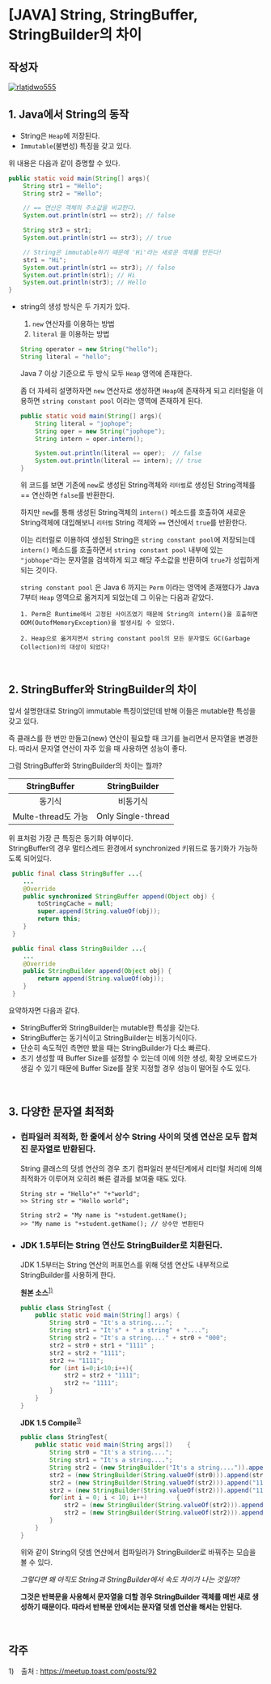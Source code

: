 # **[JAVA] String, StringBuffer, StringBuilder의 차이**

## 작성자
[![rlatjdwo555](https://avatars0.githubusercontent.com/u/28692938?s=100&v=4)](https://github.com/rlatjdwo555)

## 1. Java에서 String의 동작

- String은 `Heap`에 저장된다.
- `Immutable`(불변성) 특징을 갖고 있다.

위 내용은 다음과 같이 증명할 수 있다.
```java
public static void main(String[] args){
    String str1 = "Hello";
    String str2 = "Hello";

    // == 연산은 객체의 주소값을 비교한다. 
    System.out.println(str1 == str2); // false

    String str3 = str1;
    System.out.println(str1 == str3); // true

    // String은 immutable하기 때문에 'Hi'라는 새로운 객체를 만든다!
    str1 = "Hi";
    System.out.println(str1 == str3); // false
    System.out.println(str1); // Hi
    System.out.println(str3); // Hello
}

```
  
- string의 생성 방식은 두 가지가 있다.
    1. `new` 연산자를 이용하는 방법
    2. `literal` 을 이용하는 방법 
    ```java
    String operator = new String("hello");
    String literal = "hello";
    ```
    Java 7 이상 기준으로 두 방식 모두 `Heap` 영역에 존재한다.
    
    좀 더 자세히 설명하자면 `new` 연산자로 생성하면 `Heap`에 존재하게 되고 리터럴을 이용하면 `string constant pool` 이라는 영역에 존재하게 된다.

    ```java
    public static void main(String[] args){
        String literal = "jophope";
        String oper = new String("jophope");
        String intern = oper.intern();

        System.out.println(literal == oper);  // false
        System.out.println(literal == intern); // true 
    }
    ``` 
    위 코드를 보면 기존에 `new`로 생성된 String객체와 `리터럴`로 생성된 String객체를 == 연산하면 `false`를 반환한다.  
    
    하지만 `new`를 통해 생성된 String객체의 `intern()` 메소드를 호출하여 새로운 String객체에 대입해보니 `리터럴` String 객체와 `==` 연산에서 `true`를 반환한다. 

    이는 리터럴로 이용하여 생성된 String은 `string constant pool`에 저장되는데 `intern()` 메소드를 호출하면서 `string constant pool` 내부에 있는 `"jobhope"`라는 문자열을 검색하게 되고 해당 주소값을 반환하여 `true`가 성립하게 되는 것이다.

    `string constant pool` 은 Java 6 까지는 `Perm` 이라는 영역에 존재했다가 Java 7부터 `Heap` 영역으로 옮겨지게 되었는데 그 이유는 다음과 같았다. 

    ```
    1. Perm은 Runtime에서 고정된 사이즈였기 때문에 String의 intern()을 호출하면 OOM(OutofMemoryException)을 발생시킬 수 있었다. 

    2. Heap으로 옮겨지면서 string constant pool의 모든 문자열도 GC(Garbage Collection)의 대상이 되었다!
    ```

<br>

## 2. StringBuffer와 StringBuilder의 차이 

앞서 설명한대로 String이 immutable 특징이었던데 반해 이들은 mutable한 특성을 갖고 있다.

즉 클래스를 한 번만 만들고(new) 연산이 필요할 때 크기를 늘리면서 문자열을 변경한다. 따라서 문자열 연산이 자주 있을 때 사용하면 성능이 좋다.

그럼 StringBuffer와 StringBuilder의 차이는 뭘까?

|StringBuffer|StringBuilder|
|:---:|:---:|
|동기식|비동기식|
|Multe-thread도 가능|Only Single-thread|

위 표처럼 가장 큰 특징은 동기화 여부이다.   
StringBuffer의 경우 멀티스레드 환경에서 synchronized 키워드로 동기화가 가능하도록 되어있다. 

```java
 public final class StringBuffer ...{
    ...
    @Override
    public synchronized StringBuffer append(Object obj) {
        toStringCache = null;
        super.append(String.valueOf(obj));
        return this;
    }
 }

 public final class StringBuilder ...{
    ...
    @Override
    public StringBuilder append(Object obj) {
        return append(String.valueOf(obj));
    }
 }
```

요약하자면 다음과 같다.
 - StringBuffer와 StringBuilder는 mutable한 특성을 갖는다.
 - StringBuffer는 동기식이고 StringBuilder는 비동기식이다.
 - 단순히 속도적인 측면만 봤을 때는 StringBuilder가 다소 빠르다.
 - 초기 생성할 때 Buffer Size를 설정할 수 있는데 이에 의한 생성, 확장 오버로드가 생길 수 있기 때문에 Buffer Size를 잘못 지정할 경우 성능이 떨어질 수도 있다. 

<br>

 ## 3. 다양한 문자열 최적화 

- ### 컴파일러 최적화, 한 줄에서 상수 String 사이의 덧셈 연산은 모두 합쳐진 문자열로 반환된다.  

    String 클래스의 덧셈 연산의 경우 초기 컴파일러 분석단계에서 리터럴 처리에 의해 최적화가 이루어져 오히려 빠른 결과를 보여줄 때도 있다. 
    ```
    String str = "Hello"+" "+"world";
    >> String str = "Hello world";

    String str2 = "My name is "+student.getName(); 
    >> "My name is "+student.getName(); // 상수만 변환된다
    ```

- ### JDK 1.5부터는 String 연산도 StringBuilder로 치환된다. 
    JDK 1.5부터는 String 연산의 퍼포먼스를 위해 덧셈 연산도 내부적으로 StringBuilder를 사용하게 한다.

    **원본 소스**<sup>[1)](#ref1)</sup>
    ```java
    public class StringTest {  
        public static void main(String[] args) {  
            String str0 = "It's a string....";  
            String str1 = "It's" + " a string" + "....";  
            String str2 = "It's a string...." + str0 + "000";  
            str2 = str0 + str1 + "1111" ;        
            str2 = str2 + "1111";  
            str2 += "1111";        
            for (int i=0;i<10;i++){  
                str2 = str2 + "1111";  
                str2 += "1111";        
            }  
        }  
    }
    ```

    **JDK 1.5 Compile**<sup>[1)](#ref1)</sup>
    ```java
    public class StringTest{  
        public static void main(String args[])    {  
            String str0 = "It's a string....";  
            String str1 = "It's a string....";  
            String str2 = (new StringBuilder("It's a string....")).append(str0).append("000").toString();  
            str2 = (new StringBuilder(String.valueOf(str0))).append(str1).append("1111").toString();  
            str2 = (new StringBuilder(String.valueOf(str2))).append("1111").toString();  
            str2 = (new StringBuilder(String.valueOf(str2))).append("1111").toString();  
            for(int i = 0; i < 10; i++)        {  
                str2 = (new StringBuilder(String.valueOf(str2))).append("1111").toString();  
                str2 = (new StringBuilder(String.valueOf(str2))).append("1111").toString();  
            }  
        }  
    }
    ```

    위와 같이 String의 덧셈 연산에서 컴파일러가 StringBuilder로 바꿔주는 모습을 볼 수 있다. 

    _*그렇다면 왜 아직도 String과 StringBuilder에서 속도 차이가 나는 것일까?*_

    **그것은 반복문을 사용해서 문자열을 더할 경우 StringBuilder 객체를 매번 새로 생성하기 때문이다. 따라서 반복문 안에서는 문자열 덧셈 연산을 해서는 안된다.** 

<br>

 ## 각주
<a id="ref1"></a>
1)　출처 : https://meetup.toast.com/posts/92 